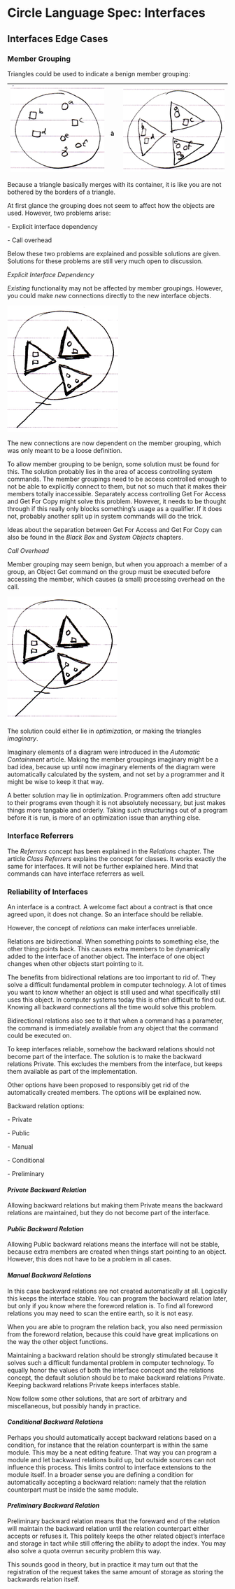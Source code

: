﻿Circle Language Spec: Interfaces
================================

## **Interfaces Edge Cases**
### **Member Grouping**
Triangles could be used to indicate a benign member grouping:


|![](images/3.%20Interfaces%20Edge%20Cases.001.png)|` `à|![](images/3.%20Interfaces%20Edge%20Cases.002.png)|
| :- | :- | :- |

Because a triangle basically merges with its container, it is like you are not bothered by the borders of a triangle.

At first glance the grouping does not seem to affect how the objects are used. However, two problems arise:

\- Explicit interface dependency

\- Call overhead

Below these two problems are explained and possible solutions are given. Solutions for these problems are still very much open to discussion.

*Explicit Interface Dependency*

*Existing* functionality may not be affected by member groupings. However, you could make *new* connections directly to the new interface objects.

![](images/3.%20Interfaces%20Edge%20Cases.003.png)

The new connections are now dependent on the member grouping, which was only meant to be a loose definition.

To allow member grouping to be benign, some solution must be found for this. The solution probably lies in the area of access controlling system commands. The member groupings need to be access controlled enough to not be able to explicitly connect to them, but not so much that it makes their members totally inaccessible. Separately access controlling Get For Access and Get For Copy might solve this problem. However, it needs to be thought through if this really only blocks something’s usage as a qualifier. If it does not, probably another split up in system commands will do the trick.

Ideas about the separation between Get For Access and Get For Copy can also be found in the *Black Box* and *System Objects* chapters.

*Call Overhead*

Member grouping may seem benign, but when you approach a member of a group, an Object Get command on the group must be executed before accessing the member, which causes (a small) processing overhead on the call.

![](images/3.%20Interfaces%20Edge%20Cases.004.png)

The solution could either lie in *optimization*, or making the triangles *imaginary*.

Imaginary elements of a diagram were introduced in the *Automatic Containment* article. Making the member groupings imaginary might be a bad idea, because up until now imaginary elements of the diagram were automatically calculated by the system, and not set by a programmer and it might be wise to keep it that way.

A better solution may lie in optimization. Programmers often add structure to their programs even though it is not absolutely necessary, but just makes things more tangable and orderly. Taking such structurings out of a program before it is run, is more of an optimization issue than anything else.
### **Interface Referrers**
The *Referrers* concept has been explained in the *Relations* chapter. The article *Class Referrers* explains the concept for classes. It works exactly the same for interfaces. It will not be further explained here. Mind that commands can have interface referrers as well.
### **Reliability of Interfaces**
An interface is a contract. A welcome fact about a contract is that once agreed upon, it does not change. So an interface should be reliable.

However, the concept of *relations* can make interfaces unreliable.

Relations are bidirectional. When something points to something else, the other thing points back. This causes extra members to be dynamically added to the interface of another object. The interface of one object changes when other objects start pointing to it.

The benefits from bidirectional relations are too important to rid of. They solve a difficult fundamental problem in computer technology. A lot of times you want to know whether an object is still used and what specifically still uses this object. In computer systems today this is often difficult to find out. Knowing all backward connections all the time would solve this problem.

Bidirectional relations also see to it that when a command has a parameter, the command is immediately available from any object that the command could be executed on.

To keep interfaces reliable, somehow the backward relations should not become part of the interface. The solution is to make the backward relations Private. This excludes the members from the interface, but keeps them available as part of the implementation. 

Other options have been proposed to responsibly get rid of the automatically created members. The options will be explained now.

Backward relation options:

\- Private

\- Public

\- Manual

\- Conditional 

\- Preliminary
#### *Private Backward Relation*
Allowing backward relations but making them Private means the backward relations are maintained, but they do not become part of the interface.
#### *Public Backward Relation*
Allowing Public backward relations means the interface will not be stable, because extra members are created when things start pointing to an object. However, this does not have to be a problem in all cases.
#### *Manual Backward Relations*
In this case backward relations are not created automatically at all. Logically this keeps the interface stable. You can program the backward relation later, but only if you know where the foreword relation is. To find all foreword relations you may need to scan the entire earth, so it is not easy.

When you are able to program the relation back, you also need permission from the foreword relation, because this could have great implications on the way the other object functions.

Maintaining a backward relation should be strongly stimulated because it solves such a difficult fundamental problem in computer technology. To equally honor the values of both the interface concept and the relations concept, the default solution should be to make backward relations Private. Keeping backward relations Private keeps interfaces stable.

Now follow some other solutions, that are sort of arbitrary and miscellaneous, but possibly handy in practice.
#### *Conditional Backward Relations*
Perhaps you should automatically accept backward relations based on a condition, for instance that the relation counterpart is within the same module. This may be a neat editing feature. That way you can program a module and let backward relations build up, but outside sources can not influence this process. This limits control to interface extensions to the module itself. In a broader sense you are defining a condition for automatically accepting a backward relation: namely that the relation counterpart must be inside the same module.
#### *Preliminary Backward Relation*
Preliminary backward relation means that the foreward end of the relation will maintain the backward relation until the relation counterpart either accepts or refuses it. This politely keeps the other related object’s interface and storage in tact while still offering the ability to adopt the index. You may also solve a quota overrun security problem this way.

This sounds good in theory, but in practice it may turn out that the registration of the request takes the same amount of storage as storing the backwards relation itself.

